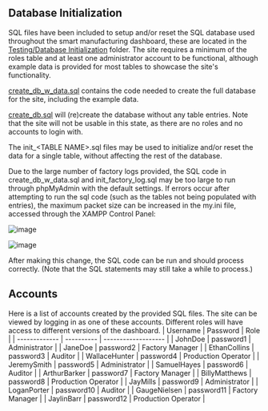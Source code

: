 ## Database Initialization
SQL files have been included to setup and/or reset the SQL database used throughout the smart manufacturing dashboard, these are located in the [Testing/Database Initialization](Testing/Database%20Initialization) folder. The site requires a minimum of the roles table and at least one administrator account to be functional, although example data is provided for most tables to showcase the site's functionality.


[create_db_w_data.sql](Testing/Database%20Initialization/create_db_w_data.sql) contains the code needed to create the full database for the site, including the example data.

[create_db.sql](Testing/Database%20Initialization/create_db.sql) will \(re\)create the database without any table entries. Note that the site will not be usable in this state, as there are no roles and no accounts to login with.

The init_\<TABLE NAME\>.sql files may be used to initialize and/or reset the data for a single table, without affecting the rest of the database.

Due to the large number of factory logs provided, the SQL code in create_db_w_data.sql and init_factory_log.sql may be too large to run through phpMyAdmin with the default settings. If errors occur after attempting to run the sql code (such as the tables not being populated with entries), the maximum packet size can be increased in the my.ini file, accessed through the XAMPP Control Panel:

![image](https://github.com/user-attachments/assets/d31598da-55af-4683-ad4f-1e7ad98c7580)

![image](https://github.com/user-attachments/assets/de2b7b2a-160c-432a-a654-df76e85e3b7e)

After making this change, the SQL code can be run and should process correctly. \(Note that the SQL statements may still take a while to process.\)

## Accounts
Here is a list of accounts created by the provided SQL files. The site can be viewed by logging in as one of these accounts. Different roles will have access to different versions of the dashboard.
| Username      | Password   | Role                |
| ------------- | ---------- | ------------------- |
| JohnDoe       | password1  | Administrator       |
| JaneDoe       | password2  | Factory Manager     |
| EthanCollins  | password3  | Auditor             |
| WallaceHunter | password4  | Production Operator |
| JeremySmith   | password5  | Administrator       |
| SamuelHayes   | password6  | Auditor             |
| ArthurBarker  | password7  | Factory Manager     |
| BillyMatthews | password8  | Production Operator |
| JayMills      | password9  | Administrator       |
| LoganPorter   | password10 | Auditor             |
| GaugeNielsen  | password11 | Factory Manager     |
| JaylinBarr    | password12 | Production Operator |
